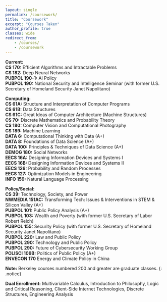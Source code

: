 ```yaml
---
layout: single
permalink: /coursework/
title: "Coursework"
excerpt: "Courses Taken"
author_profile: true
classes: wide
redirect_from:
    - /courses/
    - /coursework
---
```


**Current:**
<br>**CS 170:** Efficient Algorithms and Intractable Problems
<br>**CS 182:** Deep Neural Networks
<br>**PUBPOL 190-1:** AI Policy
<br>**PUBPOL 190:** National Security and Intelligence Seminar (with former U.S. Secretary of Homeland Security Janet Napolitano)

**Computing:**
<br>**CS 61A:** Structure and Interpretation of Computer Programs
<br>**CS 61B:** Data Structures 
<br>**CS 61C:** Great Ideas of Computer Architecture (Machine Structures)
<br>**CS 70:** Discrete Mathematics and Probability Theory 
<br>**CS 180:** Computer Vision and Computational Photography
<br>**CS 189:** Machine Learning
<br>**DATA 6:** Computational Thinking with Data (A+)
<br>**DATA 8:** Foundations of Data Science (A+)
<br>**DATA 100:** Principles & Techniques of Data Science (A+)
<br>**DEMOG 180:** Social Networks
<br>**EECS 16A:** Designing Information Devices and Systems I
<br>**EECS 16B:** Designing Information Devices and Systems II
<br>**EECS 126:** Probability and Random Processes 
<br>**EECS 127:** Optimization Models in Engineering 
<br>**INFO 159:** Natural Language Processing


**Policy/Social:**
<br>**CS 39:** Technology, Society, and Power
<br>**NWMEDIA 151AC:** Transforming Tech: Issues & Interventions in STEM & Silicon Valley (A+)
<br>**PUBPOL 101:** Public Policy Analysis (A+)
<br>**PUBPOL 103:** Wealth and Poverty (with former U.S. Secretary of Labor Robert Reich)
<br>**PUBPOL 155:** Security Policy (with former U.S. Secretary of Homeland Security Janet Napolitano)
<br>**PUBPOL 220:** Law and Public Policy
<br>**PUBPOL 290:** Technology and Public Policy
<br>**PUBPOL 290:** Future of Cybersecurity Working Group
<br>**POLISCI 109B:** Politics of Public Policy (A+)
<br>**ENVECON 170** Energy and Climate Policy in China

**Note:** Berkeley courses numbered 200 and greater are graduate classes.
{: .notice} 

**Dual Enrollment:** Multivariable Calculus, Introduction to Philosophy, Logic and Critical Reasoning, Client-Side Internet Technologies, Discrete Structures, Engineering Analysis